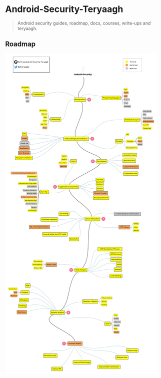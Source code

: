 # Android-Security-Teryaagh
> Android security guides, roadmap, docs, courses, write-ups and teryaagh. 

## Roadmap

![Roadmap](./00-Roadmap/Android-Security-Roadmap.png)
